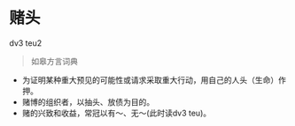 # 赌头
dv3 teu2
> 如皋方言词典
- 为证明某种重大预见的可能性或请求采取重大行动，用自己的人头（生命）作押。
- 赌博的组织者，以抽头、放债为目的。
- 赌的兴致和收益，常冠以有～、无～(此时读dv3 teu)。
